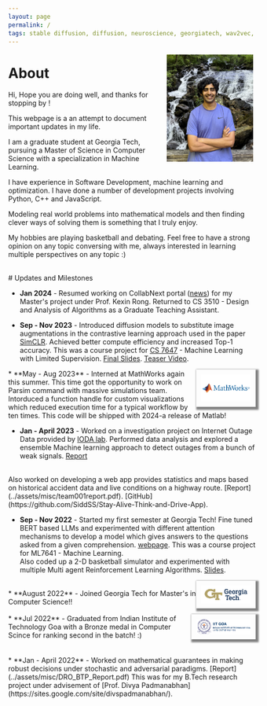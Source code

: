 ```yaml
---
layout: page
permalink: /
tags: stable diffusion, diffusion, neuroscience, georgiatech, wav2vec, oral reading fluency, prosody, insight, apt portfolio, hardware internship
---
```

<!-- {% include JB/setup %} -->

<img style="float: right; width: 35%; padding: 5px;" src="../assets/img/profile.jpg">

<!-- Hi,
Hope you are doing well, and thanks for stopping by !

I am actively looking for full-time SDE roles starting from May 2024. Kindly let me know if you have any leads.
Here's a brief Introduction for me -  -->
# About
Hi,
Hope you are doing well, and thanks for stopping by !

This webpage is a an attempt to document important updates in my life.

I am a graduate student at Georgia Tech, pursuing a Master of Science in Computer Science with a specialization in Machine Learning.

I have experience in Software Development, machine learning and optimization. I have done a number of development projects involving Python, C++ and JavaScript. 

Modeling real world problems into mathematical models and then finding clever ways of solving them is something that I truly enjoy. 

My hobbies are playing basketball and debating. Feel free to have a strong opinion on any topic conversing with me, always interested in learning multiple perspectives on any topic :)

<!-- Hi! My name is Siddharth Singh Solanki.

I am pursuing a Master's in Computer Science at GeorgiaTech.

I am interested in the fields of **Machine Learning, Speech Processing** and **Computational Neuroscience**.

I plan to use this website as a medium for sharing projects and other random thoughts.

If in a hurry, you can have a look at my [CV]({{site.url}}/cv).

I blog about my experiences[here]({{site.url}}/blog.html). -->
<br>
# Updates and Milestones

<!-- <div style="height:250px;overflow:auto;"> -->

* **Jan 2024** - 
 Resumed working on CollabNext portal ([news](https://research.gatech.edu/georgia-tech-awarded-15m-build-people-centric-network-national-research-database)) for my Master's project under Prof. Kexin Rong.
 Returned to CS 3510 - Design and Analysis of Algorithms as a Graduate Teaching Assistant. 

* **Sep - Nov 2023** - 
 Introduced diffusion models to substitute image augmentations in the contrastive learning approach used in the paper [SimCLR](https://arxiv.org/abs/2002.05709). Achieved better compute efficiency and increased Top-1 accuracy. This was a course project for [CS 7647](https://sites.google.com/view/cs7647fa23/schedule?authuser=0) - Machine Learning with Limited Supervision. [Final Slides](https://docs.google.com/presentation/d/1Ncj20IttlGd4c3X-h1ql0oCYVr4w71eiWZ3eaWJymZQ/edit?usp=sharing). [Teaser Video](https://www.youtube.com/watch?v=MJC6Dt87srE).

 <img style="float: right; width: 20%; padding: 10px; box-shadow: 3px 3px 3px 3px gray; " src="../assets/logos/mathworks-vector-logo.png">
* **May - Aug 2023** - 
 Interned at MathWorks again this summer. This time got the opportunity to work on Parsim command with massive simulations team. Intorduced a function handle for custom visualizations which reduced execution time for a typical workflow by ten times. This code will be shipped with 2024-a release of Matlab!
  
 * **Jan - April 2023** - 
 Worked on a investigation project on Internet Outage Data provided by [IODA lab](https://ioda.inetintel.cc.gatech.edu). Performed data analysis and explored a ensemble Machine learning approach to detect outages from a bunch of weak signals. [Report](../assets/misc/Ensemble_methods.pdf)
 <br>
 Also worked on developing a web app provides statistics and maps based on historical accident data and live conditions on a highway route. [Report](../assets/misc/team001report.pdf). [GitHub](https://github.com/SiddSS/Stay-Alive-Think-and-Drive-App).

* **Sep - Nov 2022** -
Started my first semester at Georgia Tech! Fine tuned BERT based LLMs and experimented with different attention mechanisms to develop a model which gives answers to the questions asked from a given comprehension. [webpage](https://siddss.github.io/answer_deduction/). This was a course project for ML7641 - Machine Learning.<br>
Also coded up a 2-D basketball simulator and experimented with multiple Multi agent Reinforcement Learning Algorithms. [Slides](https://docs.google.com/presentation/d/1qm4tGowjmIiUeGE05t18BrgqZQBmPg0exNzAxqr2_KI/edit?usp=sharing).

<img style="float: right; width: 20%; padding: 10px; box-shadow: 3px 3px 3px 3px gray; " src="../assets/logos/GeorgiaTech_RGB.png">
<br>
* **August 2022** - 
 Joined Georgia Tech for Master's in Computer Science!!  
<br>
<br>
<img style="float: right; width: 22%; padding: 10px; box-shadow: 3px 3px 3px 3px gray; " src="../assets/logos/cropped-iit_goa.png">
* **Jul 2022** -
Graduated from Indian Institute of Technology Goa with a Bronze medal in Computer Scince for ranking second in the batch! :)
<br>
<br>
<br>
* **Jan - April 2022** -
Worked on mathematical guarantees in making robust decisions under stochastic and adversarial paradigms. [Report](../assets/misc/DRO_BTP_Report.pdf)
This was for my B.Tech research project under advisement of [Prof. Divya Padmanabhan](https://sites.google.com/site/divspadmanabhan/). 


<!-- * **August 2023**: Completed a 3-month internship at Qualcomm!
* **March 2023**: Gave a short presentation on In-Context Learning. Slides can be accessed [here]({{site.url}}/assets/pdf/icl.pdf).
* **November 2022**: Gave a short presentation on Stable Diffusion. Slides can be accessed [here]({{site.url}}/assets/pdf/sd_ppt.pdf).
* **August 2022**: Joined [BRAINML@GT](https://sites.google.com/view/brainml/home) and started working with Prof. Anqi Wu
on disentanglement of latent variables in VAEs  
* **August 2022**: Joined GeorgiaTech for a Master's in CS!
* **June 2022**: Presented Stage 2 of my Dual-Degree Project titled _Assessing Comprehensibility of Children's Read Speech_. Report available in [Projects]({{site.url}}/projects.html) section.
* **April 2022**: Accepted an offer from GeorgiaTech for a Master's in Computer Science!
* **January 2022**: Our work on *Deep Learning for Prominence Detection in Children’s Read Speech* got accepted at ICASSP 2022!
* **January 2022**: Gave a [presentation]({{site.url}}/assets/pdf/dap_wav2vec.pdf) on Wav2vec 2.0 as part of DAP lab at IIT Bombay.
* **October 2021**: Presented Stage 1 of my Dual-Degree Project titled _Deep Learning for Prominence Detection in Children’s Read Speech_. Report available in [Projects]({{site.url}}/projects.html) section. 
* **October 2021**: Submitted our work on *Deep Learning for Prominence Detection in Children’s Read Speech* to ICASSP 2022. Preprint available on [arXiv](https://arxiv.org/abs/2110.14273).
* **March 2021**: Started my tenure as an Editorial Board Member for [Insight](https://www.insightiitb.org),
  IIT Bombay's student media body.
* **June 2020**: Completed a Hardware Development internship at [APT Portfolio](http://aptportfolio.com). I [blogged]({% post_url 2020-06-12-apt-experience %}) about my experience!
</div> -->



